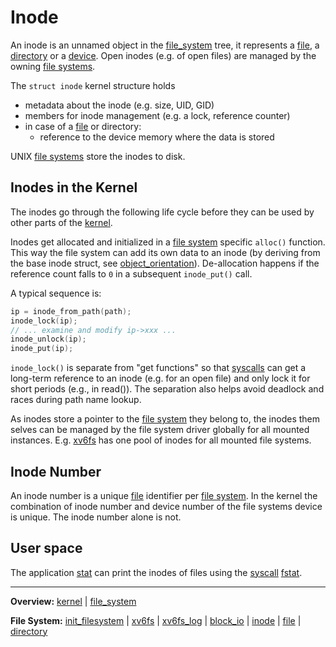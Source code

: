 # Inode

An inode is an unnamed object in the [file_system](file_system.md) tree, it represents a [file](file.md), a [directory](directory.md) or a [device](../devices/devices.md).
Open inodes (e.g. of open files) are managed by the owning [file systems](file_system.md).

The `struct inode` kernel structure holds 
- metadata about the inode (e.g. size, UID, GID)
- members for inode management (e.g. a lock, reference counter)
- in case of a [file](file.md) or directory:
	- reference to the device memory where the data is stored

UNIX [file systems](file_system.md) store the inodes to disk.


## Inodes in the Kernel

The inodes go through the following life cycle before they can be used by other parts of the [kernel](../kernel.md).

Inodes get allocated and initialized in a [file system](file_system.md) specific `alloc()` function. This way the file system can add its own data to an inode (by deriving from the base inode struct, see [object_orientation](../overview/object_orientation.md)). De-allocation happens if the reference count falls to `0` in a subsequent `inode_put()` call.


A typical sequence is:
```C
ip = inode_from_path(path);
inode_lock(ip);
// ... examine and modify ip->xxx ...
inode_unlock(ip);
inode_put(ip);
```

`inode_lock()` is separate from "get functions" so that [syscalls](../syscalls/syscalls.md) can get a long-term reference to an inode (e.g. for an open file) and only lock it for short periods (e.g., in read()). The separation also helps avoid deadlock and races during path name lookup. 

As inodes store a pointer to the [file system](file_system.md) they belong to, the inodes them selves can be managed by the file system driver globally for all mounted instances. E.g. [xv6fs](xv6fs.md) has one pool of inodes for all mounted file systems. 


## Inode Number

An inode number is a unique [file](file.md) identifier per [file system](file_system.md). In the kernel the combination of inode number and device number of the file systems device is unique. The inode number alone is not.


## User space

The application [stat](../../userspace/bin/stat.md) can print the inodes of files using the [syscall](../syscalls/syscalls.md) [fstat](../syscalls/fstat.md).


---
**Overview:** [kernel](kernel.md) | [file_system](file_system.md)

**File System:** [init_filesystem](init_filesystem.md) | [xv6fs](xv6fs.md) | [xv6fs_log](xv6fs_log.md) | [block_io](block_io.md) | [inode](inode.md) | [file](file.md) | [directory](directory.md)
